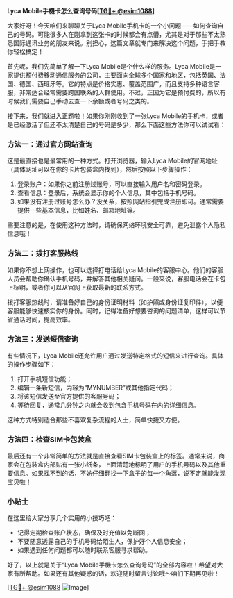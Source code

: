 **Lyca Mobile手機卡怎么查询号码[[TG💪+ @esim1088](https://t.me/s/esim1088)]**

大家好呀！今天咱们来聊聊关于Lyca Mobile手机卡的一个小问题——如何查询自己的号码。可能很多人在刚拿到这张卡的时候都会有点懵，尤其是对于那些不太熟悉国际通讯业务的朋友来说。别担心，这篇文章就专门来解决这个问题，手把手教你轻松搞定！

首先呢，我们先简单了解一下Lyca Mobile是个什么样的服务。Lyca Mobile是一家提供预付费移动通信服务的公司，主要面向全球多个国家和地区，包括英国、法国、德国、西班牙等。它的特点是价格实惠、覆盖范围广，而且支持多种语言客服，非常适合经常需要跨国联系的人群使用。不过，正因为它是预付费的，所以有时候我们需要自己手动去查一下余额或者号码之类的。

接下来，我们就进入正题啦！如果你刚刚收到了一张Lyca Mobile的手机卡，或者是已经激活了但还不太清楚自己的号码是多少，那么下面这些方法你可以试试看：

### 方法一：通过官方网站查询

这是最直接也是最常用的一种方式。打开浏览器，输入Lyca Mobile的官网地址（具体网址可以在你的卡片包装盒内找到），然后按照以下步骤操作：

1. 登录账户：如果你之前注册过账号，可以直接输入用户名和密码登录。
2. 查看信息：登录后，系统会显示你的个人信息，其中包括手机号码。
3. 如果没有注册过账号怎么办？没关系，按照网站指引完成注册即可。通常需要提供一些基本信息，比如姓名、邮箱地址等。

需要注意的是，在使用这种方法时，请确保网络环境安全可靠，避免泄露个人隐私信息哦！

### 方法二：拨打客服热线

如果你不想上网操作，也可以选择打电话给Lyca Mobile的客服中心。他们的客服人员会帮助你确认手机号码，并解答其他相关疑问。一般来说，客服电话会在卡包上标明，或者你可以从官网上获取最新的联系方式。

拨打客服热线时，请准备好自己的身份证明材料（如护照或身份证复印件），以便客服能够快速核实你的身份。同时，记得准备好想要咨询的问题清单，这样可以节省通话时间，提高效率。

### 方法三：发送短信查询

有些情况下，Lyca Mobile还允许用户通过发送特定格式的短信来进行查询。具体的操作步骤如下：

1. 打开手机短信功能；
2. 编辑一条新短信，内容为“MYNUMBER”或其他指定代码；
3. 将该短信发送至官方提供的客服号码；
4. 等待回复，通常几分钟之内就会收到包含手机号码在内的详细信息。

这种方式特别适合那些不喜欢复杂流程的人士，简单快捷又方便。

### 方法四：检查SIM卡包装盒

最后还有一个非常简单的方法就是直接查看SIM卡包装盒上的标签。通常来说，商家会在包装盒内部贴有一张小纸条，上面清楚地标明了用户的手机号码以及其他重要信息。如果找不到的话，不妨仔细翻找一下盒子的每一个角落，说不定就能发现宝贝啦！

### 小贴士

在这里给大家分享几个实用的小技巧吧：
- 记得定期检查账户状态，确保及时充值以免断网；
- 不要随意透露自己的手机号码给陌生人，保护好个人信息安全；
- 如果遇到任何问题都可以随时联系客服寻求帮助。

好了，以上就是关于“Lyca Mobile手機卡怎么查询号码”的全部内容啦！希望对大家有所帮助。如果还有其他疑惑的话，欢迎随时留言讨论哦～咱们下期再见啦！

[[TG💪+ @esim1088](https://t.me/s/esim1088) ![Image](https://i.postimg.cc/4NQfJmqS/Snipaste-2025-05-13-00-14-12.png)]